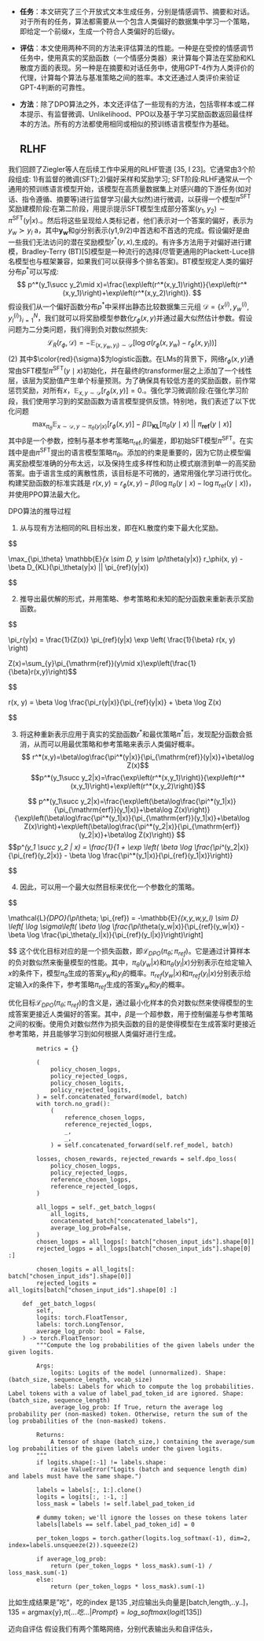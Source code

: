 

- **任务**：本文研究了三个开放式文本生成任务，分别是情感调节、摘要和对话。对于所有的任务，算法都需要从一个包含人类偏好的数据集中学习一个策略，即给定一个前缀x，生成一个符合人类偏好的后缀y。
    
- **评估**：本文使用两种不同的方法来评估算法的性能。一种是在受控的情感调节任务中，使用真实的奖励函数（一个情感分类器）来计算每个算法在奖励和KL散度方面的表现。另一种是在摘要和对话任务中，使用GPT-4作为人类评价的代理，计算每个算法与基准策略之间的胜率。本文还通过人类评价来验证GPT-4判断的可靠性。
    
- **方法**：除了DPO算法之外，本文还评估了一些现有的方法，包括零样本或二样本提示、有监督微调、Unlikelihood、PPO以及基于学习奖励函数返回最佳样本的方法。所有的方法都使用相同或相似的预训练语言模型作为基础。
    ## RLHF
我们回顾了Ziegler等人在后续工作中采用的RLHF管道 [35, l 23]。它通常由3个阶段组成:
1)有监督的微调(SFT);2)偏好采样和奖励学习; SFT阶段:RLHF通常从一个通用的预训练语言模型开始，该模型在高质量数据集上对感兴趣的下游任务(如对话、指令遵循、摘要等)进行监督学习(最大似然)进行微调，以获得一个模型$\pi^{\mathrm{SFT}}$ 奖励建模阶段:在第二阶段，用提示提示SFT模型生成部分答案$(y_{1},y_{2})\sim\pi^{\mathrm{SFT}}(y|x)$.。然后将这些呈现给人类标记者，他们表示对一个答案的偏好，表示为$y_{w}\succ y_{l}$ a，其中$\boldsymbol{y}_{\boldsymbol{w}}$和gi分别表示(y1,9/2)中首选和不首选的完成。假设偏好是由一些我们无法访问的潜在奖励模型$r^{*}(y,x),$生成的。有许多方法用于对偏好进行建模，Bradley-Terry (BT)[5]模型是一种流行的选择(尽管更通用的Plackett-Luce排名模型也与框架兼容，如果我们可以获得多个排名答案)。BT模型规定人类的偏好分布$p^{*}$可以写成: $$ p^*(y_1\succ y_2\mid x)=\frac{\exp\left(r^*(x,y_1)\right)}{\exp\left(r^*(x,y_1)\right)+\exp\left(r^*(x,y_2)\right)}. $$ 假设我们从一个偏好函数分布$p^{*}$中采样出静态比较数据集三元组 $\mathcal{D}=\left\{x^{(i)},y_w^{(i)},y_l^{(i)}\right\}_{i=1}^N$，我们就可以将奖励模型参数化$r_{\phi}(x,y)$并通过最大似然估计参数。假设问题为二分类问题，我们得到负对数似然损失: $$ \mathcal{L}_R(r_\phi,\mathcal{D})=-\mathbb{E}_{(x,y_w,y_l)\sim\mathcal{D}}\left[\operatorname{log}\sigma(r_\phi(x,y_w)-r_\phi(x,y_l))\right] $$ (2) 其中$\color{red}{\sigma}$为logistic函数。在LMs的背景下，网络$r_{\phi}(x,y)$通常由SFT模型$\pi^{\mathrm{SFT}}(y\mid x)$初始化，并在最终的transformer层之上添加了一个线性层，该层为奖励值产生单个标量预测。为了确保具有较低方差的奖励函数，前作常惩罚奖励，对所有$x$，$\mathbb{E}_{x,y\sim\mathcal{D}}\left[r_\phi(x,y)\right]=0.$。强化学习微调阶段:在强化学习阶段，我们使用学习到的奖励函数为语言模型提供反馈。特别地，我们表述了以下优化问题 
$$ \max_{\pi_{\theta}}\mathbb{E}_{x\sim\mathcal{D},y\sim\pi_{\theta}(y|x)}\big[r_{\phi}(x,y)\big]-\beta\mathbb{D}_{\mathbf{KL}}\big[\pi_{\theta}(y\mid x)\:||\:\pi_{\mathbf{ref}}(y\mid x)\big] $$
其中$\text{β}$是一个参数，控制与基本参考策略$\pi_{\mathrm{ref}},$的偏差，即初始SFT模型$\pi^{\mathrm{SFT}}$。在实践中是由$\pi^{\mathrm{SFT}}$提出的语言模型策略$\pi_{\theta}$。添加的约束是重要的，因为它防止模型偏离奖励模型准确的分布太远，以及保持生成多样性和防止模式崩溃到单一的高奖励答案。由于语言生成的离散性质，该目标是不可微的，通常用强化学习进行优化。构建奖励函数的标准实践是 $r(x,y)=r_{\phi}(x,y)-\beta(\log\pi_{\theta}(y\mid x)-\log\pi_{\mathrm{ref}}(y\mid x))$，并使用PPO算法最大化。
  

DPO算法的推导过程

  

1. 从与现有方法相同的RL目标出发，即在KL散度约束下最大化奖励。
    

$$

\max_{\pi_\theta} \mathbb{E}_{x \sim D, y \sim \pi_\theta(y|x)} r_\phi(x, y) - \beta D_{KL}(\pi_\theta(y|x) || \pi_{ref}(y|x))

$$

2. 推导出最优解的形式，并用策略、参考策略和未知的配分函数来重新表示奖励函数。
    

$$

\pi_r(y|x) = \frac{1}{Z(x)} \pi_{ref}(y|x) \exp \left( \frac{1}{\beta} r(x, y) \right)

$$
$$Z(x)=\sum_{y}\pi_{\mathrm{ref}}(y\mid x)\exp\left(\frac{1}{\beta}r(x,y)\right)$$

$$

r(x, y) = \beta \log \frac{\pi_r(y|x)}{\pi_{ref}(y|x)} + \beta \log Z(x)

$$

3. 将这种重新表示应用于真实的奖励函数$r^*$和最优策略$\pi^*$后，发现配分函数会抵消，从而可以用最优策略和参考策略来表示人类偏好概率。
   $$ r^*(x,y)=\beta\log\frac{\pi^*(y|x)}{\pi_{\mathrm{ref}}(y|x)}+\beta\log Z(x)$$
$$p^*(y_1\succ y_2|x)=\frac{\exp\left(r^*(x,y_1)\right)}{\exp\left(r^*(x,y_1)\right)+\exp\left(r^*(x,y_2)\right)}$$

$$
p^*(y_1\succ y_2|x)=\frac{\exp\left(\beta\log\frac{\pi^*(y_1|x)}{\pi_{\mathrm{erf}}(y_1|x)}+\beta\log Z(x)\right)}{\exp\left(\beta\log\frac{\pi^*(y_1|x)}{\pi_{\mathrm{erf}}(y_1|x)}+\beta\log Z(x)\right)+\exp\left(\beta\log\frac{\pi^*(y_2|x)}{\pi_{\mathrm{erf}}(y_2|x)}+\beta\log Z(x)\right)}
$$
$$p^*(y_1 \succ y_2 | x) = \frac{1}{1 + \exp \left( \beta \log \frac{\pi^*(y_2|x)}{\pi_{ref}(y_2|x)} - \beta \log \frac{\pi^*(y_1|x)}{\pi_{ref}(y_1|x)}\right)}

$$

4. 因此，可以用一个最大似然目标来优化一个参数化的策略。
    

$$

\mathcal{L}_{DPO}(\pi_\theta; \pi_{ref}) = -\mathbb{E}_{(x,y_w,y_l) \sim D} \left[ \log \sigma\left( \beta \log \frac{\pi_\theta(y_w|x)}{\pi_{ref}(y_w|x)} - \beta \log \frac{\pi_\theta(y_l|x)}{\pi_{ref}(y_l|x)}\right)\right]

$$
这个优化目标对应的是一个损失函数，即$\mathcal{L}_{DPO}(\pi_\theta; \pi_{ref})$。它是通过计算样本的负对数似然来衡量模型的性能。其中，$\pi_\theta(y_w|x)$和$\pi_\theta(y_l|x)$分别表示在给定输入$x$的条件下，模型$\pi_\theta$生成的答案$y_w$和$y_l$的概率。$\pi_{ref}(y_w|x)$和$\pi_{ref}(y_l|x)$分别表示给定输入$x$的条件下，参考策略$\pi_{ref}$生成的答案$y_w$和$y_l$的概率。

优化目标$\mathcal{L}_{DPO}(\pi_\theta; \pi_{ref})$的含义是，通过最小化样本的负对数似然来使得模型的生成答案更接近人类偏好的答案。其中，$\beta$是一个超参数，用于控制偏差与参考策略之间的权衡。使用负对数似然作为损失函数的目的是使得模型在生成答案时更接近参考策略，并且能够学习到如何根据人类偏好进行生成。
```
        metrics = {}

        (
            policy_chosen_logps,
            policy_rejected_logps,
            policy_chosen_logits,
            policy_rejected_logits,
        ) = self.concatenated_forward(model, batch)
        with torch.no_grad():
            (
                reference_chosen_logps,
                reference_rejected_logps,
                _,
                _,
            ) = self.concatenated_forward(self.ref_model, batch)

        losses, chosen_rewards, rejected_rewards = self.dpo_loss(
            policy_chosen_logps,
            policy_rejected_logps,
            reference_chosen_logps,
            reference_rejected_logps,
        )
```

```
        all_logps = self._get_batch_logps(
            all_logits,
            concatenated_batch["concatenated_labels"],
            average_log_prob=False,
        )
		chosen_logps = all_logps[: batch["chosen_input_ids"].shape[0]]
        rejected_logps = all_logps[batch["chosen_input_ids"].shape[0] :]

        chosen_logits = all_logits[: batch["chosen_input_ids"].shape[0]]
        rejected_logits = all_logits[batch["chosen_input_ids"].shape[0] :]
```

```
    def _get_batch_logps(
        self,
        logits: torch.FloatTensor,
        labels: torch.LongTensor,
        average_log_prob: bool = False,
    ) -> torch.FloatTensor:
        """Compute the log probabilities of the given labels under the given logits.

        Args:
            logits: Logits of the model (unnormalized). Shape: (batch_size, sequence_length, vocab_size)
            labels: Labels for which to compute the log probabilities. Label tokens with a value of label_pad_token_id are ignored. Shape: (batch_size, sequence_length)
            average_log_prob: If True, return the average log probability per (non-masked) token. Otherwise, return the sum of the log probabilities of the (non-masked) tokens.

        Returns:
            A tensor of shape (batch_size,) containing the average/sum log probabilities of the given labels under the given logits.
        """
        if logits.shape[:-1] != labels.shape:
            raise ValueError("Logits (batch and sequence length dim) and labels must have the same shape.")

        labels = labels[:, 1:].clone()
        logits = logits[:, :-1, :]
        loss_mask = labels != self.label_pad_token_id

        # dummy token; we'll ignore the losses on these tokens later
        labels[labels == self.label_pad_token_id] = 0

        per_token_logps = torch.gather(logits.log_softmax(-1), dim=2, index=labels.unsqueeze(2)).squeeze(2)

        if average_log_prob:
            return (per_token_logps * loss_mask).sum(-1) / loss_mask.sum(-1)
        else:
            return (per_token_logps * loss_mask).sum(-1)
```

比如生成结果是”吃“，吃的index 是135 ,对应输出头向量是\[batch,length,..y..\]，135 = argmax{y},$\pi\{...吃...|Prompt\} = log\_softmax(logit[135])$

迈向自评估
假设我们有两个策略网络，分别代表输出头和自评估头，